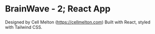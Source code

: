 # BrainWave - 2; React App
Designed by Cell Melton (https://cellmelton.com)
Built with React, styled with Tailwind CSS.
